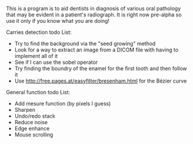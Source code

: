 This is a program is to aid dentists in diagnosis of various oral pathology that may be evident in a patient's radiograph. It is right now pre-alpha so use it only if you know what you are doing!

Carries detection todo List:
- Try to find the background via the "seed growing" method
- Look for a way to extract an image from a DICOM file with having to implement all of it
- See if I can use the sobel operator
- Try finding the boundry of the enamel for the first tooth and then follow it
- Use http://free.pages.at/easyfilter/bresenham.html for the Bézier curve

General function todo List:
- Add mesure function (by pixels I guess)
- Sharpen
- Undo/redo stack
- Reduce noise
- Edge enhance
- Mouse scrolling
